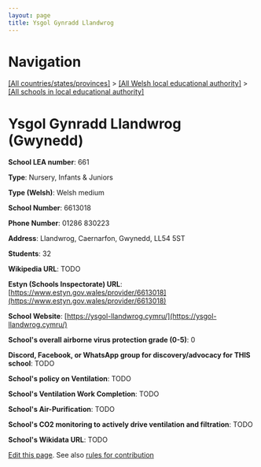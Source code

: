 ```yaml
---
layout: page
title: Ysgol Gynradd Llandwrog
---
```

# Navigation

[[All countries/states/provinces]](../../..) > [[All Welsh local educational authority]](../..) > [[All schools in local educational authority]](..)

# Ysgol Gynradd Llandwrog (Gwynedd)

**School LEA number**: 661

**Type**: Nursery, Infants & Juniors

**Type (Welsh)**: Welsh medium

**School Number**: 6613018

**Phone Number**: 01286 830223

**Address**: Llandwrog, Caernarfon, Gwynedd, LL54 5ST

**Students**: 32

**Wikipedia URL**: TODO

**Estyn (Schools Inspectorate) URL**: [https://www.estyn.gov.wales/provider/6613018](https://www.estyn.gov.wales/provider/6613018)

**School Website**: [https://ysgol-llandwrog.cymru/](https://ysgol-llandwrog.cymru/)

**School's overall airborne virus protection grade (0-5)**: 0

**Discord, Facebook, or WhatsApp group for discovery/advocacy for THIS school**: TODO

**School's policy on Ventilation**: TODO

**School's Ventilation Work Completion**: TODO

**School's Air-Purification**: TODO

**School's CO2 monitoring to actively drive ventilation and filtration**: TODO

**School's Wikidata URL**: TODO




[Edit this page](https://github.com/ventilate-schools/Wales/edit/prif/./Gwynedd/Ysgol_Gynradd_Llandwrog.md). See also [rules for contribution](../../../contribution-rules/)